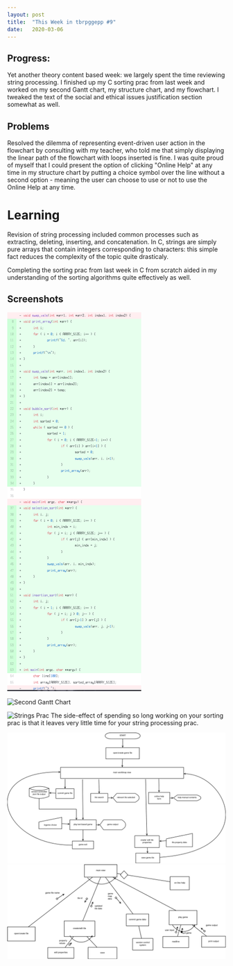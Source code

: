 ```yaml
---
layout: post
title:  "This Week in tbrpggepp #9"
date:   2020-03-06
---
```


## Progress:
Yet another theory content based week: we largely spent the time reviewing string processing. I finished up my C sorting prac from last week and worked on my second Gantt chart, my structure chart, and my flowchart. I tweaked the text of the social and ethical issues justification section somewhat as well.
## Problems
Resolved the dilemma of representing event-driven user action in the flowchart by consulting with my teacher, who told me that simply displaying the linear path of the flowchart with loops inserted is fine. I was quite proud of myself that I could present the option of clicking "Online Help" at any time in my structure chart by putting a choice symbol over the line without a second option - meaning the user can choose to use or not to use the Online Help at any time.
# Learning
Revision of string processing included common processes such as extracting, deleting, inserting, and concatenation. In C, strings are simply pure arrays that contain integers corresponding to characters: this simple fact reduces the complexity of the topic quite drasticaly.

Completing the sorting prac from last week in C from scratch aided in my understanding of the sorting algorithms quite effectively as well.

## Screenshots
![Finished Sort C Prac Code](/assets/sort2.png)

![Second Gantt Chart](/assests/gantt_chart_1.png)

![Strings Prac](/assests/strings.png)
The side-effect of spending so long working on your sorting prac is that it leaves very little time for your string processing prac.

![Second Iteration Flowchart](/assets/SystemFlowchart.png)
![Second Iteration Structure Chart](/assets/StructureChart.png)
